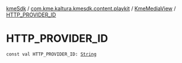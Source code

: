 [kmeSdk](../../index.md) / [com.kme.kaltura.kmesdk.content.playkit](../index.md) / [KmeMediaView](index.md) / [HTTP_PROVIDER_ID](./-h-t-t-p_-p-r-o-v-i-d-e-r_-i-d.md)

# HTTP_PROVIDER_ID

`const val HTTP_PROVIDER_ID: `[`String`](https://kotlinlang.org/api/latest/jvm/stdlib/kotlin/-string/index.html)
